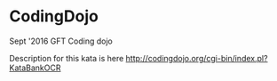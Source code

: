 # CodingDojo
Sept '2016 GFT Coding dojo

Description for this kata is here http://codingdojo.org/cgi-bin/index.pl?KataBankOCR
